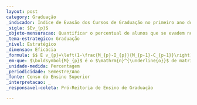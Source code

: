 ```yaml
---
layout: post
category: Graduação
_indicador: Índice de Evasão dos Cursos de Graduação no primeiro ano do período p
_sigla: $Ev_{p}$
_objeto-mensuracao: Quantificar o percentual de alunos que se evadem no primeiro ano dos cursos de graduação por período
_tema-estrategico: Graduação
_nivel: Estratégico
_dimensao: Eficácia
_formula: $$ E v_{p}=\left(1-\frac{M_{p}-I_{p}}{M_{p-1}-C_{p-1}}\right) \times 100 $$
_em-que: $\boldsymbol{M}_{p}$ é o $\mathrm{n}^{\underline{o}}$ de matriculados e $\boldsymbol{I}_{\boldsymbol{p}}$ o de ingressantes no período $\boldsymbol{p}$; e $\boldsymbol{M}_{\boldsymbol{p}-\mathbf{1}}$ e $\boldsymbol{C}_{\boldsymbol{p}-\mathbf{1}}$ representam o número de matriculados e o de concluintes no período anterior.
_unidade-medida: Percentagem
_periodicidade: Semestre/Ano
_fonte: Censo do Ensino Superior
_interpretacao: _
_responsavel-coleta: Pró-Reitoria de Ensino de Graduação

---
```

